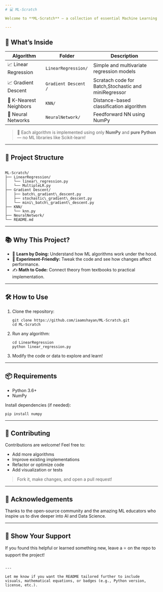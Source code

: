 ```yaml
---
# 💻 ML-Scratch

Welcome to **ML-Scratch** — a collection of essential Machine Learning algorithms implemented from scratch in Python. This project is perfect for learning, experimenting, and understanding the math and code behind popular ML techniques.

---
```


## 🚀 What’s Inside

| Algorithm          | Folder               | Description                             |
|-------------------|----------------------|-----------------------------------------|
| 📈 Linear Regression | `LinearRegression/`   | Simple and multivariate regression models |
| 📈 Gradient Descent | `Gradient Descent /`   | Scratach code for Batch,Stochastic and miniRegressor |
| 🤖 K-Nearest Neighbors | `KNN/`               | Distance-based classification algorithm |
| 🧠 Neural Networks | `NeuralNetwork/`     | Feedforward NN using NumPy              |

> 📌 Each algorithm is implemented using only **NumPy** and **pure Python** — no ML libraries like Scikit-learn!

---

## 📂 Project Structure

```

ML-Scratch/
├── LinearRegression/
│   └── linear\_regression.py
│   └── MultipleLR.py
├── Gradient Descent/
│   ├── batch\_gradient\_descent.py
│   ├── stochastic\_gradient\_descent.py
│   └── mini\_batch\_gradient\_descent.py
├── KNN/
│   └── knn.py
├── NeuralNetwork/
└── README.md

````

---

## 📚 Why This Project?

- 🧠 **Learn by Doing:** Understand how ML algorithms work under the hood.
- 🧪 **Experiment-Friendly:** Tweak the code and see how changes affect performance.
- ✍️ **Math to Code:** Connect theory from textbooks to practical implementation.

---

## 🛠️ How to Use

1. Clone the repository:

   ```
   git clone https://github.com/iaamshayan/ML-Scratch.git
   cd ML-Scratch
   ````

2. Run any algorithm:

   ```
   cd LinearRegression
   python linear_regression.py
   ```

3. Modify the code or data to explore and learn!

---

## 📦 Requirements

* Python 3.6+
* NumPy

Install dependencies (if needed):

```
pip install numpy
```

---

## 🤝 Contributing

Contributions are welcome! Feel free to:

* Add more algorithms
* Improve existing implementations
* Refactor or optimize code
* Add visualization or tests

> Fork it, make changes, and open a pull request!

---

## 🙌 Acknowledgements

Thanks to the open-source community and the amazing ML educators who inspire us to dive deeper into AI and Data Science.

---

## 🌟 Show Your Support

If you found this helpful or learned something new, leave a ⭐ on the repo to support the project!

```

---

Let me know if you want the README tailored further to include visuals, mathematical equations, or badges (e.g., Python version, license, etc.).
```
